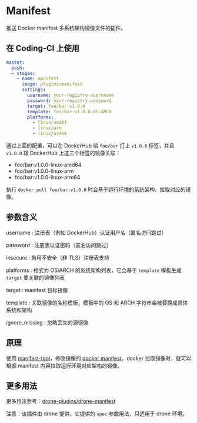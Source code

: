 # Manifest

推送 Docker manifest 多系统架构镜像文件的插件。

## 在 Coding-CI 上使用

```yml
master:
  push:
  - stages:
    - name: manifest
      image: plugins/manifest
      settings:
        username: your-registry-usernname
        password: your-registry-password
        target: foo/bar:v1.0.0
        template: foo/bar:v1.0.0-OS-ARCH
        platforms:
          - linux/amd64
          - linux/arm
          - linux/arm64

```

通过上面的配置，可以在 DockerHub 给 `foo/bar` 打上 `v1.0.0` 标签，并且 `v1.0.0` 跟 DockerHub 上这三个标签的镜像关联：

- foo/bar:v1.0.0-linux-amd64
- foo/bar:v1.0.0-linux-arm
- foo/bar:v1.0.0-linux-arm64

执行 `docker pull foo/bar:v1.0.0` 时会基于运行环境的系统架构，拉取对应的镜像。

## 参数含义

username
: 注册表（例如 DockerHub）认证用户名（匿名访问跳过）

password
: 注册表认证密码（匿名访问跳过）

insecure
: 启用不安全（非 TLS）注册表支持

platforms
: 格式为 OS/ARCH 的系统架构列表，它会基于 `template` 模板生成 `target` 要关联的镜像列表

target
: manifest 目标镜像

template
: 关联镜像的名称模板，模板中的 OS 和 ARCH 字符串会被替换成具体系统和架构

ignore_missing
: 忽略丢失的源镜像

## 原理

使用 [manifest-tool](https://github.com/estesp/manifest-tool)，修改镜像的 [docker manifest](https://docs.docker.com/engine/reference/commandline/manifest/)，docker 拉取镜像时，就可以根据 manifest 内容拉取运行环境对应架构的镜像。

## 更多用法

更多用法参考：[drone-plugins/drone-manifest](https://github.com/drone-plugins/drone-manifest)

注意：该插件由 drone 提供，它提供的 `spec` 参数用法，只适用于 drone 环境。
